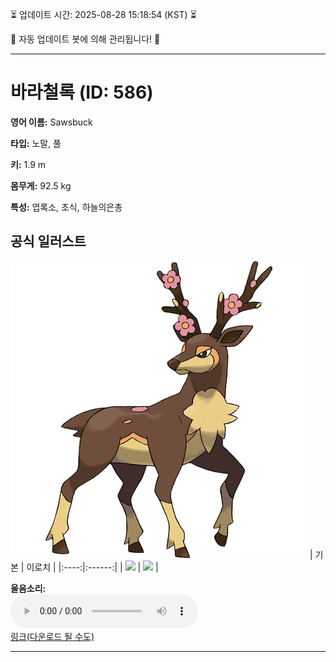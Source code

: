 
⏳ 업데이트 시간: 2025-08-28 15:18:54 (KST) ⏳

🤖 자동 업데이트 봇에 의해 관리됩니다! 🤖

---

# 바라철록 (ID: 586)
**영어 이름:** Sawsbuck

**타입:** 노말, 풀

**키:** 1.9 m

**몸무게:** 92.5 kg

**특성:** 엽록소, 초식, 하늘의은총

## 공식 일러스트
![](https://raw.githubusercontent.com/PokeAPI/sprites/master/sprites/pokemon/other/official-artwork/586.png)
| 기본 | 이로치 |
|:----:|:------:|
| <img src="http://play.pokemonshowdown.com/sprites/ani/sawsbuck.gif" width="200"> | <img src="http://play.pokemonshowdown.com/sprites/ani-shiny/sawsbuck.gif" width="200"> |

**울음소리:**<br><audio controls src="https://raw.githubusercontent.com/PokeAPI/cries/main/cries/pokemon/latest/586.ogg"></audio><br> [링크(다운로드 될 수도)](https://raw.githubusercontent.com/PokeAPI/cries/main/cries/pokemon/latest/586.ogg)


---
